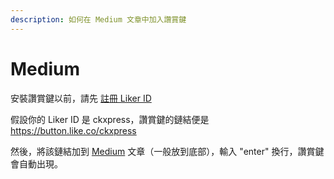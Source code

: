```yaml
---
description: 如何在 Medium 文章中加入讚賞鍵
---
```


# Medium

安裝讚賞鍵以前，請先 [註冊 Liker ID](https://docs.like.co/v/zh/user-guide/liker-id/how-to-register-a-liker-id)  
  
假設你的 Liker ID 是 ckxpress，讚賞鍵的鏈結便是 https://button.like.co/ckxpress 

然後，將該鏈結加到 [Medium](https://medium.com/) 文章（一般放到底部），輸入 "enter" 換行，讚賞鍵會自動出現。

